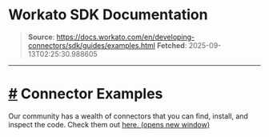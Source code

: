 # Workato SDK Documentation

> **Source**: https://docs.workato.com/en/developing-connectors/sdk/guides/examples.html
> **Fetched**: 2025-09-13T02:25:30.988605

---

# [#](<#connector-examples>) Connector Examples

Our community has a wealth of connectors that you can find, install, and inspect the code. Check them out [here. (opens new window)](<https://app.workato.com/browse/connectors>)
